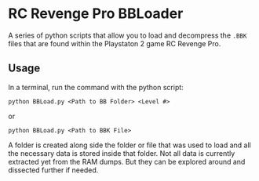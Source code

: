 # RC Revenge Pro BBLoader

A series of python scripts that allow you to load and decompress the `.BBK` files that are found within the Playstaton 2 game RC Revenge Pro.

## Usage

In a terminal, run the command with the python script:

```CMD
python BBLoad.py <Path to BB Folder> <Level #>
```

or

```CMD
python BBLoad.py <Path to BBK File>
```

A folder is created along side the folder or file that was used to load and all the necessary data is stored inside that folder. Not all data is currently extracted yet from the RAM dumps. But they can be explored around and dissected further if needed.
